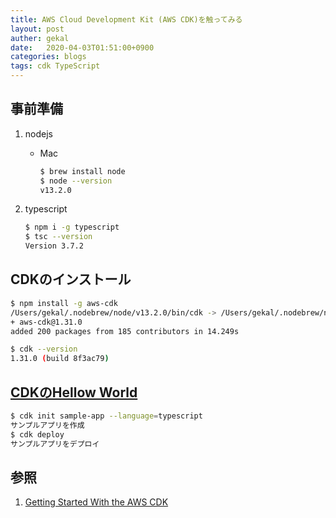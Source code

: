 ```yaml
---
title: AWS Cloud Development Kit (AWS CDK)を触ってみる
layout: post
auther: gekal
date:   2020-04-03T01:51:00+0900
categories: blogs
tags: cdk TypeScript
---
```


## 事前準備

1. nodejs

    - Mac

        ```bash
        $ brew install node
        $ node --version
        v13.2.0
        ```

2. typescript

    ```bash
    $ npm i -g typescript
    $ tsc --version
    Version 3.7.2
    ```

## CDKのインストール

```bash
$ npm install -g aws-cdk
/Users/gekal/.nodebrew/node/v13.2.0/bin/cdk -> /Users/gekal/.nodebrew/node/v13.2.0/lib/node_modules/aws-cdk/bin/cdk
+ aws-cdk@1.31.0
added 200 packages from 185 contributors in 14.249s

$ cdk --version
1.31.0 (build 8f3ac79)
```

## [CDKのHellow World](https://github.com/gekal-study-azure/cdk-hello-world)

```bash
$ cdk init sample-app --language=typescript
サンプルアプリを作成
$ cdk deploy
サンプルアプリをデプロイ
```

## 参照

1. [Getting Started With the AWS CDK](https://docs.aws.amazon.com/cdk/latest/guide/getting_started.html)
